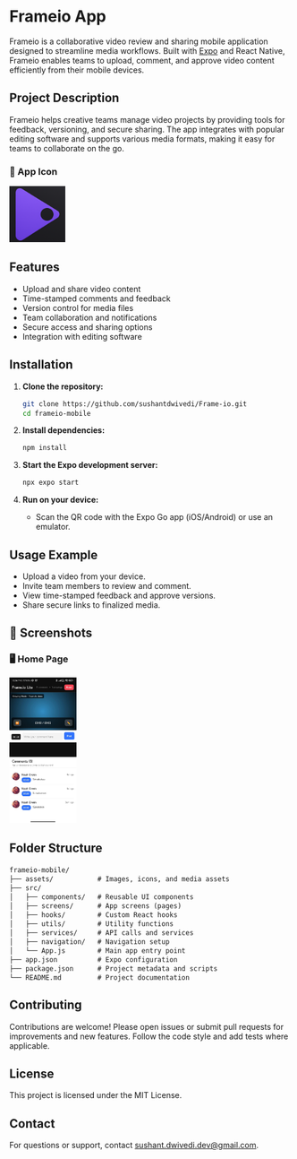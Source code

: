 # Frameio App

Frameio is a collaborative video review and sharing mobile application designed to streamline media workflows. Built with [Expo](https://expo.dev/) and React Native, Frameio enables teams to upload, comment, and approve video content efficiently from their mobile devices.

## Project Description

Frameio helps creative teams manage video projects by providing tools for feedback, versioning, and secure sharing. The app integrates with popular editing software and supports various media formats, making it easy for teams to collaborate on the go.

### 🔷 App Icon
<img src="assets/icon.png" alt="App Icon" width="100"/>


## Features

- Upload and share video content
- Time-stamped comments and feedback
- Version control for media files
- Team collaboration and notifications
- Secure access and sharing options
- Integration with editing software

## Installation

1. **Clone the repository:**
    ```bash
    git clone https://github.com/sushantdwivedi/Frame-io.git
    cd frameio-mobile
    ```

2. **Install dependencies:**
    ```bash
    npm install
    ```

3. **Start the Expo development server:**
    ```bash
    npx expo start
    ```

4. **Run on your device:**
    - Scan the QR code with the Expo Go app (iOS/Android) or use an emulator.

## Usage Example

- Upload a video from your device.
- Invite team members to review and comment.
- View time-stamped feedback and approve versions.
- Share secure links to finalized media.

## 📸 Screenshots

### 🖥️ Home Page
<img src="assets/screenshot1.jpeg" alt="Home Page" width="120[](url)"/>


## Folder Structure

```
frameio-mobile/
├── assets/           # Images, icons, and media assets
├── src/
│   ├── components/   # Reusable UI components
│   ├── screens/      # App screens (pages)
│   ├── hooks/        # Custom React hooks
│   ├── utils/        # Utility functions
│   ├── services/     # API calls and services
│   ├── navigation/   # Navigation setup
│   └── App.js        # Main app entry point
├── app.json          # Expo configuration
├── package.json      # Project metadata and scripts
└── README.md         # Project documentation
```

## Contributing

Contributions are welcome! Please open issues or submit pull requests for improvements and new features. Follow the code style and add tests where applicable.

## License

This project is licensed under the MIT License.

## Contact

For questions or support, contact [sushant.dwivedi.dev@gmail.com](mailto:sushant.dwivedi.dev@gmail.com).
